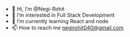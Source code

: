 - 👋 Hi, I’m @Negi-Rohit
- 👀 I’m interested in Full Stack Development
- 🌱 I’m currently learning React and node
- 📫 How to reach me negirohit040@gmail.com

<!---
Negi-Rohit/Negi-Rohit is a ✨ special ✨ repository because its `README.md` (this file) appears on your GitHub profile.
You can click the Preview link to take a look at your changes.
--->
